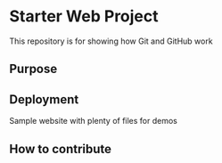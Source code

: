 # Starter Web Project

This repository is for showing how Git and GitHub work

## Purpose

## Deployment

Sample website with plenty of files for demos

## How to contribute